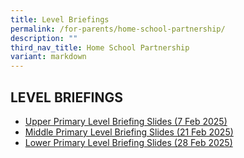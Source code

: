 ```yaml
---
title: Level Briefings
permalink: /for-parents/home-school-partnership/
description: ""
third_nav_title: Home School Partnership
variant: markdown
---
```

## LEVEL BRIEFINGS



* [Upper Primary Level Briefing Slides (7 Feb 2025)](/files/For%20Parents%202025/Upper_Primary_Briefing_to_Parents_Final__07022025_.pdf)
* [Middle Primary Level Briefing Slides (21 Feb 2025)](/files/For%20Parents%202025/Middle_Pri_Briefing_to_Parents_21_Feb_2025_final.pdf)
* [Lower Primary Level Briefing Slides (28 Feb 2025)](/files/For%20Parents%202025/Lower_Primary_Level_Briefing_slides__Finalised_Slides__Updated_25022025.pdf)
